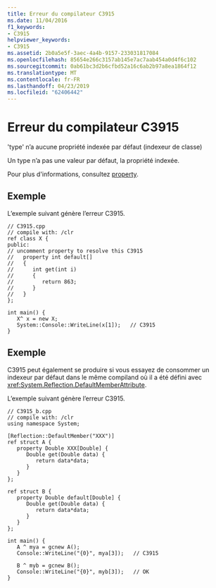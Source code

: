 ```yaml
---
title: Erreur du compilateur C3915
ms.date: 11/04/2016
f1_keywords:
- C3915
helpviewer_keywords:
- C3915
ms.assetid: 2b0a5e5f-3aec-4a4b-9157-233031817084
ms.openlocfilehash: 85654e266c3157ab145e7ac7aab454a0d4f6c102
ms.sourcegitcommit: 0ab61bc3d2b6cfbd52a16c6ab2b97a8ea1864f12
ms.translationtype: MT
ms.contentlocale: fr-FR
ms.lasthandoff: 04/23/2019
ms.locfileid: "62406442"
---
```

# <a name="compiler-error-c3915"></a>Erreur du compilateur C3915

'type' n’a aucune propriété indexée par défaut (indexeur de classe)

Un type n’a pas une valeur par défaut, la propriété indexée.

Pour plus d'informations, consultez [property](../../extensions/property-cpp-component-extensions.md).

## <a name="example"></a>Exemple

L’exemple suivant génère l’erreur C3915.

```
// C3915.cpp
// compile with: /clr
ref class X {
public:
// uncomment property to resolve this C3915
//   property int default[]
//   {
//      int get(int i)
//      {
//         return 863;
//      }
//   }
};

int main() {
   X^ x = new X;
   System::Console::WriteLine(x[1]);   // C3915
}
```

## <a name="example"></a>Exemple

C3915 peut également se produire si vous essayez de consommer un indexeur par défaut dans le même compiland où il a été défini avec <xref:System.Reflection.DefaultMemberAttribute>.

L’exemple suivant génère l’erreur C3915.

```
// C3915_b.cpp
// compile with: /clr
using namespace System;

[Reflection::DefaultMember("XXX")]
ref struct A {
   property Double XXX[Double] {
      Double get(Double data) {
         return data*data;
      }
   }
};

ref struct B {
   property Double default[Double] {
      Double get(Double data) {
         return data*data;
      }
   }
};

int main() {
   A ^ mya = gcnew A();
   Console::WriteLine("{0}", mya[3]);   // C3915

   B ^ myb = gcnew B();
   Console::WriteLine("{0}", myb[3]);   // OK
}
```